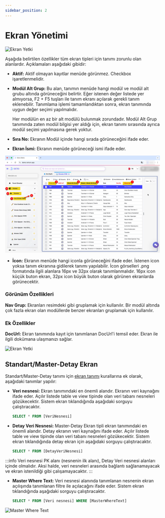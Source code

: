 ```yaml
---
sidebar_position: 2
---
```


# Ekran Yönetimi

![Ekran Yetki](./assets/anaMenu.webp) 

Aşağıda belirtilen özellikler tüm ekran tipleri için tanımı zorunlu olan alanlardır. Açıklamaları aşağıdaki gibidir:
- **Aktif:** Aktif olmayan kayıtlar menüde görünmez. Checkbox işaretlenmelidir.
- **Modül Alt Grup:** Bu alan, tanımın menüde hangi modül ve modül alt grubu altında görüneceğini belirtir. Eğer istenen değer listede yer almıyorsa, F2 + F5 tuşları ile tanım ekranı açılarak gerekli tanım eklenebilir. Tanımlama işlemi tamamlandıktan sonra, ekran tanımında uygun değer seçimi yapılmalıdır.

    Her modülün en az bir alt modülü bulunmak zorundadır. Modül Alt Grup tanımında zaten modül bilgisi yer aldığı için, ekran tanımı sırasında ayrıca modül seçimi yapılmasına gerek yoktur.
- **Sıra No:** Ekranın Modül içinde hangi sırada görüneceğini ifade eder.
- **Ekran İsmi:** Ekranın menüde görüneceği ismi ifade eder.

![Ekran Yetki](./assets/ekran_tanımı.webp) 

- **İcon:** Ekranın menüde hangi iconla görüneceğini ifade eder. İstenen icon yoksa tanım ekranına gidilerek tanımı yapılabilir. İcon görselleri .png formatında ilgili alanlara 16px ve 32px olarak tanımlanmalıdır. 16px icon küçük buton ekran, 32px icon büyük buton olarak görünen ekranlarda görünecektir.

### Görünüm Özellikleri

**Nav Grup:** Ekranları resimdeki gibi gruplamak için kullanılır. Bir modül altında çok fazla ekran olan modüllerde benzer ekranları gruplamak için kullanılır.

### Ek Özellikler

**DocUrl:** Ekran tanımında kayıt için tanımlanan DocUrl'i temsil eder. Ekran ile ilgili dokümana ulaşmanızı sağlar.

![Ekran Yetki](./assets/doc_url.webp) 

## Standart/Master-Detay Ekran

Standart/Master-Detay tanımı için [ekran tanımı](./ekran_yönetimi.md#ekran-yönetimi) kurallarına ek olarak, aşağıdaki tanımlar yapılır:
- **Veri nesnesi:** Ekran tanımındaki en önemli alandır. Ekranın veri kaynağını ifade eder. Açılır listede table ve view tipinde olan veri tabanı nesneleri gözükecektir. Sistem ekran tıklandığında aşağıdaki sorguyu çalıştıracaktır.
    ```sql showLineNumbers
    SELECT * FROM [VeriNesnesi]
- **Detay Veri Nesnesi:** Master-Detay Ekran tipli ekran tanımındaki en önemli alandır. Detay ekranın veri kaynağını ifade eder. Açılır listede table ve view tipinde olan veri tabanı nesneleri gözükecektir. Sistem ekran tıklandığında detay ekran için aşağıdaki sorguyu çalıştıracaktır.

    ```sql showLineNumbers
    SELECT * FROM [DetayVeriNesnesi] 

:::info
Veri nesnesi PK alanı (nesnenin ilk alanı), Detay Veri nesnesi alanları içinde olmalıdır. Aksi halde, veri nesneleri arasında bağlantı sağlanamayacak ve ekran istenildiği gibi çalışamayacaktır.
:::

- **Master Where Text:** Veri nesnesi alanında tanımlanan nesnenin ekran açılışında tanımlanan filtre ile açılacağını ifade eder.
Sistem ekran tıklandığında aşağıdaki sorguyu çalıştıracaktır.
    ```sql showLineNumbers
    SELECT * FROM [Veri nesnesi] WHERE [MasterWhereText]

![Master Where Text](./assets/master-detay.webp)